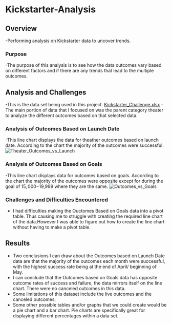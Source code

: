 # Kickstarter-Analysis
## Overview
-Performing analysis on Kickstarter data to uncover trends.
### Purpose
-The purpose of this analysis is to see how the data outcomes vary based on different factors and if there are any trends that lead to the multiple outcomes.
## Analysis and Challenges
-This is the data set being used in this project.
[Kickstarter_Challenge.xlsx](https://github.com/LydiaRamirez1/kickstarter-analysis/files/7112200/Kickstarter_Challenge.xlsx)
-The main portion of data that I focused on was the parent category theater to analyze the different outcomes based on that selected data.
### Analysis of Outcomes Based on Launch Date
-This line chart displays the data for theather outcomes based on launch date. According to the chart the majority of the outcomes were successful.
![Theater_Outcomes_vs_Launch](path/to/Theater_Outcomes_vs_Launch.png)
### Analysis of Outcomes Based on Goals
-This line chart displays data for outcomes based on goals. According to the chart the majority of the outcomes were opposite except for during the goal of $15,000-$19,999 where they are the same.
![Outcomes_vs_Goals](path/to/Outcomes_vs_Goals.png)
### Challenges and Difficulties Encountered
- I had difficulties making the Ouctomes Based on Goals data into a pivot table. Thus causing me to struggle with creating the required line chart of the data.However I was able to figure out how to create the line chart without having to make a pivot table.
## Results 
- Two conclusions I can draw about the Outcomes based on Launch Date data are that the majority of the outcomes each month were successful, with the highest success rate being at the end of April/ beginning of May. 
- I can conclude that the Outcomes based on Goals data has opposite outcome rates of success and failure, the data mirrors itself on the line chart. There were no canceled outcomes in this data.
- Some limitations of this dataset include the live outcomes and the canceled outcomes.
- Some other possible tables and/or graphs that we could create would be a pie chart and a bar chart. Pie charts are specifically great for displaying different percentages within a data set.
